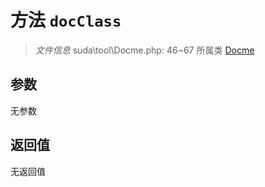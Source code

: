 # 方法 `docClass`

> *文件信息* suda\tool\Docme.php: 46~67
> 所属类 [Docme](../Docme.md)




## 参数


无参数


## 返回值

无返回值
